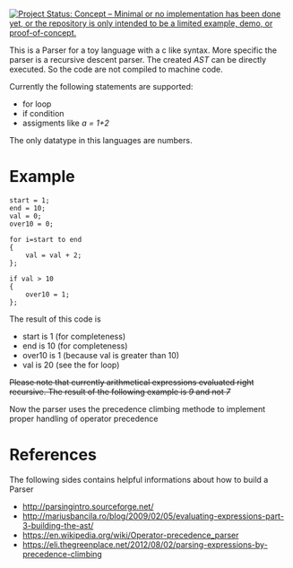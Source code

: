 [![Project Status: Concept – Minimal or no implementation has been done yet, or the repository is only intended to be a limited example, demo, or proof-of-concept.](https://www.repostatus.org/badges/latest/concept.svg)](https://www.repostatus.org/#concept)

This is a Parser for a toy language with a c like syntax.
More specific the parser is a recursive descent parser.
The created *AST* can be directly executed.
So the code are not compiled to machine code.

Currently the following statements are supported:
* for loop
* if condition
* assigments like *a = 1+2*

The only datatype in this languages are numbers. 

# Example
```
start = 1;
end = 10;
val = 0;
over10 = 0;

for i=start to end 
{
    val = val + 2;
};

if val > 10
{
    over10 = 1;
};

```
The result of this code is
* start is 1 (for completeness)
* end is 10 (for completeness)
* over10 is 1 (because val is greater than 10)
* val is 20 (see the for loop)

~~Please note that currently arithmetical expressions evaluated right recursive.
The result of the following example is *9* and not *7*~~

Now the parser uses the precedence climbing methode to implement
proper handling of operator precedence 


# References
The following sides contains helpful informations about how to build a Parser
* http://parsingintro.sourceforge.net/
* http://mariusbancila.ro/blog/2009/02/05/evaluating-expressions-part-3-building-the-ast/
* https://en.wikipedia.org/wiki/Operator-precedence_parser
* https://eli.thegreenplace.net/2012/08/02/parsing-expressions-by-precedence-climbing
